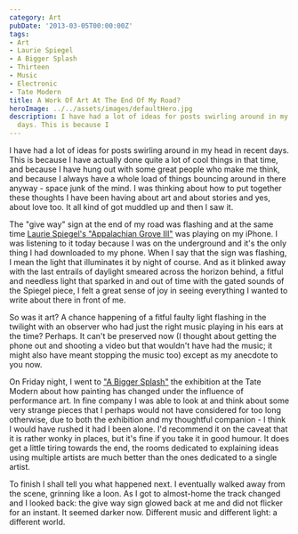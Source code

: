 ```yaml
---
category: Art
pubDate: '2013-03-05T00:00:00Z'
tags:
- Art
- Laurie Spiegel
- A Bigger Splash
- Thirteen
- Music
- Electronic
- Tate Modern
title: A Work Of Art At The End Of My Road?
heroImage: ../../assets/images/defaultHero.jpg
description: I have had a lot of ideas for posts swirling around in my head in recent
  days. This is because I
---
```

I have had a lot of ideas for posts swirling around in my head in recent days. This is because I have actually done quite a lot of cool things in that time, and because I have hung out with some great people who make me think, and because I always have a whole load of things bouncing around in there anyway - space junk of the mind. I was thinking about how to put together these thoughts I have been having about art and about stories and yes, about love too. It all kind of got muddled up and then I saw it.

The "give way" sign at the end of my road was flashing and at the same time [Laurie Spiegel's "Appalachian Grove III"](http://uw09.unseenworlds.net/track/appalachian-grove-iii) was playing on my iPhone. I was listening to it today because I was on the underground and it's the only thing I had downloaded to my phone. When I say that the sign was flashing, I mean the light that illuminates it by night of course. And as it blinked away with the last entrails of daylight smeared across the horizon behind, a fitful and needless light that sparked in and out of time with the gated sounds of the Spiegel piece, I felt a great sense of joy in seeing everything I wanted to write about there in front of me.

So was it art? A chance happening of a fitful faulty light flashing in the twilight with an observer who had just the right music playing in his ears at the time? Perhaps. It can't be preserved now (I thought about getting the phone out and shooting a video but that wouldn't have had the music; it might also have meant stopping the music too) except as my anecdote to you now.

On Friday night, I went to ["A Bigger Splash"](http://www.tate.org.uk/whats-on/tate-modern/exhibition/bigger-splash-painting-after-performance) the exhibition at the Tate Modern about how painting has changed under the influence of performance art. In fine company I was able to look at and think about some very strange pieces that I perhaps would not have considered for too long otherwise,  due to both the exhibition and my thoughtful companion - I think I would have rushed it had I been alone. I'd recommend it on the caveat that it is rather wonky in places, but it's fine if you take it in good humour. It does get a little tiring towards the end, the rooms dedicated to explaining ideas using multiple artists are much better than the ones dedicated to a single artist.

To finish I shall tell you what happened next. I eventually walked away from the scene, grinning like a loon. As I got to almost-home the track changed and I looked back: the give way sign glowed back at me and did not flicker for an instant. It seemed darker now. Different music and different light: a different world.